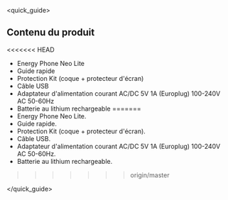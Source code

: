 <quick_guide>
## Contenu du produit

<<<<<<< HEAD
* Energy Phone Neo Lite
* Guide rapide
* Protection Kit (coque + protecteur d'écran)
* Câble USB
* Adaptateur d'alimentation courant AC/DC 5V 1A (Europlug) 100-240V AC 50-60Hz
* Batterie au lithium rechargeable
=======
* Energy Phone Neo Lite.
* Guide rapide.
* Protection Kit (coque + protecteur d'écran).
* Câble USB.
* Adaptateur d'alimentation courant AC/DC 5V 1A (Europlug) 100-240V AC 50-60Hz.
* Batterie au lithium rechargeable.
>>>>>>> origin/master


</quick_guide>

